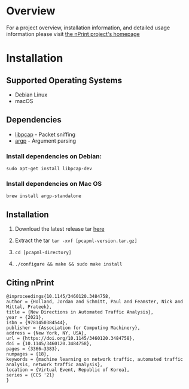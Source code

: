 # Overview

For a project overview, installation information, and detailed usage information please visit [the nPrint project's homepage](https://nprint.github.io/nprint.html)

# Installation

## Supported Operating Systems

* Debian Linux
* macOS

## Dependencies

* [libpcap](https://www.tcpdump.org/) - Packet sniffing
* [argp](https://www.gnu.org/software/libc/manual/html_node/Argp.html) - Argument parsing

### Install dependencies on Debian:

`sudo apt-get install libpcap-dev`

### Install dependencies on Mac OS

`brew install argp-standalone`

## Installation

1. Download the latest release tar [here](https://github.com/nprint/pcapml/releases/)
2. Extract the tar `tar -xvf [pcapml-version.tar.gz]`
3. `cd [pcapml-directory]`

2. `./configure && make && sudo make install`

## Citing nPrint

```
@inproceedings{10.1145/3460120.3484758,
author = {Holland, Jordan and Schmitt, Paul and Feamster, Nick and Mittal, Prateek},
title = {New Directions in Automated Traffic Analysis},
year = {2021},
isbn = {9781450384544},
publisher = {Association for Computing Machinery},
address = {New York, NY, USA},
url = {https://doi.org/10.1145/3460120.3484758},
doi = {10.1145/3460120.3484758},
pages = {3366–3383},
numpages = {18},
keywords = {machine learning on network traffic, automated traffic analysis, network traffic analysis},
location = {Virtual Event, Republic of Korea},
series = {CCS '21}
}
```
